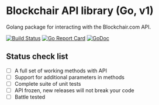 # Blockchair API library (Go, v1)

Golang package for interacting with the Blockchair.com API.

[![Build Status](https://travis-ci.org/vasilyukvasiliy/blockchair.svg?branch=master)](https://travis-ci.org/vasilyukvasiliy/blockchair)
[![Go Report Card](https://goreportcard.com/badge/github.com/vasilyukvasiliy/blockchair)](https://goreportcard.com/report/github.com/vasilyukvasiliy/blockchair)
[![GoDoc](https://godoc.org/github.com/vasilyukvasiliy/blockchair?status.svg)](https://godoc.org/github.com/vasilyukvasiliy/blockchair)


## Status check list
  
- [ ] A full set of working methods with API
- [ ] Support for additional parameters in methods
- [ ] Complete suite of unit tests
- [ ] API frozen, new releases will not break your code
- [ ] Battle tested
